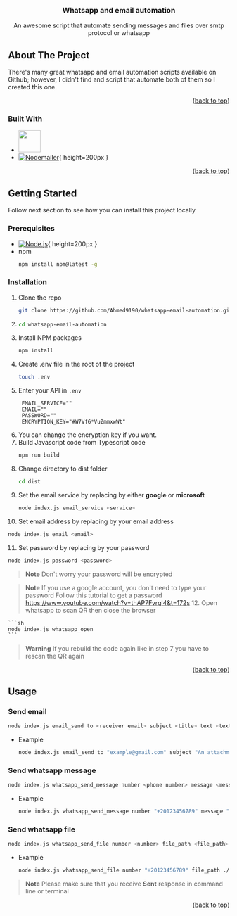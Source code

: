 <br />
<div align="center">
  <h3 align="center">Whatsapp and email automation</h3>

  <p align="center">
    An awesome script that automate sending messages and files over smtp protocol or whatsapp
  </p>
</div>

<!-- ABOUT THE PROJECT -->

## About The Project

There's many great whatsapp and email automation scripts available on Github; however, I didn't find and script that automate both of them so I created this one.

<p align="right">(<a href="#readme-top">back to top</a>)</p>

### Built With

<!-- [pptr.dev]: https://user-images.githubusercontent.com/10379601/29446482-04f7036a-841f-11e7-9872-91d1fc2ea683.png
[puppeteer-url]: https://pptr.dev/
[nodemailer.com]: https://nodemailer.com/nm_logo_200x136.png
[nodemailer-url]: nodemailer.com
[nodejs.org]: https://nodejs.org/static/images/logo.svg
[nodejs-url]: https://nodejs.org/en/download/ -->

- <a href="https://pptr.dev/"><img src="https://user-images.githubusercontent.com/10379601/29446482-04f7036a-841f-11e7-9872-91d1fc2ea683.png" height="50px"></a>
- [![Nodemailer][nodemailer.com]][nodemailer-url]{ height=200px }

<p align="right">(<a href="#readme-top">back to top</a>)</p>

<!-- GETTING STARTED -->

## Getting Started

Follow next section to see how you can install this project locally

### Prerequisites

- [![Node.js][nodejs.org]][nodejs-url]{ height=200px }
- npm
  ```sh
  npm install npm@latest -g
  ```

### Installation

1. Clone the repo
   ```sh
   git clone https://github.com/Ahmed9190/whatsapp-email-automation.git
   ```
2. ```sh
   cd whatsapp-email-automation
   ```
3. Install NPM packages
   ```sh
   npm install
   ```
4. Create .env file in the root of the project
   ```sh
   touch .env
   ```
5. Enter your API in `.env`
   ```
    EMAIL_SERVICE=""
    EMAIL=""
    PASSWORD=""
    ENCRYPTION_KEY="#W7Vf6*VuZmmxwWt"
   ```
6. You can change the encryption key if you want.
7. Build Javascript code from Typescript code
   ```sh
   npm run build
   ```
8. Change directory to dist folder
   ```sh
   cd dist
   ```
9. Set the email service by replacing <service> by either **google** or **microsoft**
   ```sh
   node index.js email_service <service>
   ```
10. Set email address by replacing <email> by your email address

```sh
node index.js email <email>
```

11. Set password by replacing <password> by your password

```sh
node index.js password <password>
```

> **Note**
> Don't worry your password will be encrypted

> **Note**
> If you use a google account, you don't need to type your password
> Follow this tutorial to get a password
> https://www.youtube.com/watch?v=thAP7Fvrql4&t=172s 12. Open whatsapp to scan QR then close the browser

    ```sh
    node index.js whatsapp_open
    ```

> **Warning**
> If you rebuild the code again like in step 7 you have to rescan the QR again

<p align="right">(<a href="#readme-top">back to top</a>)</p>

<!-- USAGE EXAMPLES -->

## Usage

### Send email

```sh
node index.js email_send to <receiver email> subject <title> text <text> file_path ./index.js
```

- Example
  ```sh
  node index.js email_send to "example@gmail.com" subject "An attachment" text "Hello, please check the attached file" file_path ./index.js
  ```

### Send whatsapp message

```sh
node index.js whatsapp_send_message number <phone number> message <message>
```

- Example
  ```sh
  node index.js whatsapp_send_message number "+20123456789" message "Hello!"
  ```

### Send whatsapp file

```sh
node index.js whatsapp_send_file number <number> file_path <file_path>
```

- Example
  ```sh
  node index.js whatsapp_send_file number "+20123456789" file_path ./index.js
  ```

> **Note**
> Please make sure that you receive **Sent** response in command line or terminal

<p align="right">(<a href="#readme-top">back to top</a>)</p>

<!-- MARKDOWN LINKS & IMAGES -->
<!-- https://www.markdownguide.org/basic-syntax/#reference-style-links -->

[pptr.dev]: https://user-images.githubusercontent.com/10379601/29446482-04f7036a-841f-11e7-9872-91d1fc2ea683.png
[puppeteer-url]: https://pptr.dev/
[nodemailer.com]: https://nodemailer.com/nm_logo_200x136.png
[nodemailer-url]: nodemailer.com
[nodejs.org]: https://nodejs.org/static/images/logo.svg
[nodejs-url]: https://nodejs.org/en/download/
